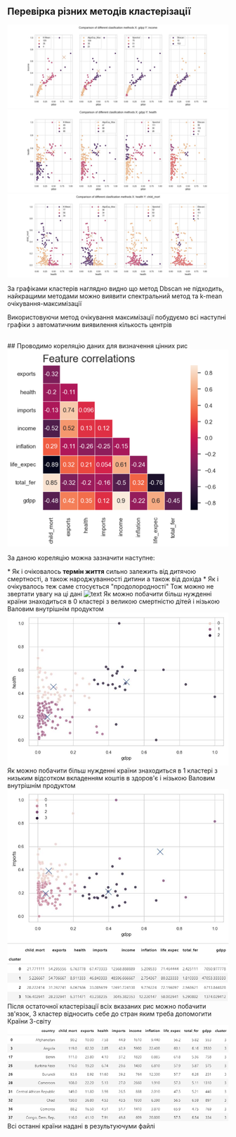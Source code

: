 ## Перевірка різних методів кластерізації
<img src="img/income clasification methods.jpg" alt="text">
<img src="img/health clasification methods.jpg" alt="text">
<img src="img/child_mort clasification methods.jpg" alt="text">
<p>За графіками кластерів наглядно видно що метод Dbscan не підходить, найкращими методами можно виявити спектральний метод та k-mean очікування-максимізації</p>
<p>Використовуючи метод очікування максимізації побудуємо всі наступні графіки з автоматичним виявилення кількость центрів</p>
<br>
## Проводимо кореляцію даних для визначення цінних рис
<br>
<img src="img/feature_corr.png" alt="text">
<p>За даною кореляцію можна зазначити наступне:</p>
* Як і очіковалось <b>термін життя</b> сильно залежить від дитячою смертності, а також народжуванності дитини а також від дохіда
* Як і очікувалось теж саме стосується "продолородності"
Тож можно не звертати увагу на ці дані
<img src="img/img/gdpp_child_mort_clasification_features.jpg" alt="text">
Як можно побачити більш нужденні країни знаходиться в 0 кластері з великою смертністю дітей і нізькою Валовим внутрішнім продуктом
<img src="img/gdpp_health_clasification_features.jpg" alt="text">
Як можно побачити більш нужденні країни знаходиться в 1 кластері з низьким відсотком вкладенням коштів в здоров'є і нізькою Валовим внутрішнім продуктом
<img src="img/gdpp_imports_clasification_features.jpg" alt="text">
<img src="img/resulat_clustering.png" alt="text">
Після остаточної кластерізації всіх вказаних рис можно побачити зв'язок, 3 кластер відносить себе до стран яким треба допомогити 
Країни 3-світу
<img src="img/urgent_need.png" alt="text">
Всі останні країни надані в результуючуми файлі
